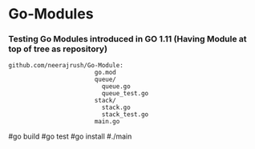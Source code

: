 # Go-Modules
### Testing Go Modules introduced in GO 1.11 (Having Module at top of tree as repository)

```
github.com/neerajrush/Go-Module:
                        go.mod
                        queue/
                          queue.go
                          queue_test.go
                        stack/
                          stack.go
                          stack_test.go
                        main.go
```
#go build
#go test
#go install
#./main
             
                      
